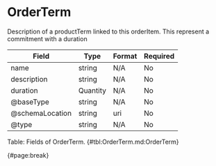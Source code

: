 <!--
    ATTENTION: This file was generated via gradle!
               Do NOT manually edit this file! Any such changes will be overwritten!
-->

# OrderTerm

Description of a productTerm linked to this orderItem.
This represent a commitment with a duration

| Field | Type | Format | Required |
| ------- | ------- | ------- | --- |
| name | string | N/A | No |
| description | string | N/A | No |
| duration | Quantity | N/A | No |
| @baseType | string | N/A | No |
| @schemaLocation | string | uri | No |
| @type | string | N/A | No |

Table: Fields of OrderTerm. {#tbl:OrderTerm.md:OrderTerm}

{#page:break}
